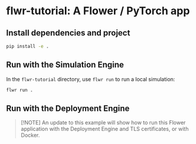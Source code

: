 # flwr-tutorial: A Flower / PyTorch app

## Install dependencies and project

```bash
pip install -e .
```

## Run with the Simulation Engine

In the `flwr-tutorial` directory, use `flwr run` to run a local simulation:

```bash
flwr run .
```

## Run with the Deployment Engine

> \[!NOTE\]
> An update to this example will show how to run this Flower application with the Deployment Engine and TLS certificates, or with Docker.
